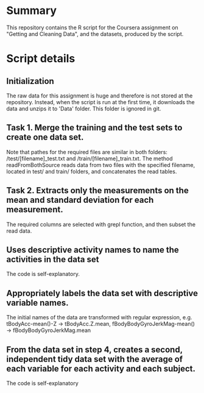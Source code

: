 # Summary

This repository contains the R script for the Coursera assignment on "Getting and Cleaning Data", and the datasets, produced by the script.

# Script details

## Initialization

The raw data for this assignment is huge and therefore is not stored at the repository. Instead, when the script is run at the first time, it downloads the
data and unzips it to 'Data' folder. This folder is ignored in git.

## Task 1. Merge  the training and the test sets to create one data set.

Note that pathes for the required files are similar in both folders: /test/[filename]_test.txt and /train/[filename]_train.txt. The method readFromBothSource reads
data from two files with the specified filename, located in test/ and train/ folders, and concatenates the read tables.

## Task 2. Extracts only the measurements on the mean and standard deviation for each measurement.

The required columns are selected with grepl function, and then subset the read data.

## Uses descriptive activity names to name the activities in the data set

The code is self-explanatory.

## Appropriately labels the data set with descriptive variable names.

The initial names of the data are transformed with regular expression, e.g. tBodyAcc-mean()-Z -> tBodyAcc.Z.mean, fBodyBodyGyroJerkMag-mean() -> fBodyBodyGyroJerkMag.mean

## From the data set in step 4, creates a second, independent tidy data set with the average of each variable for each activity and each subject.

The code is self-explanatory